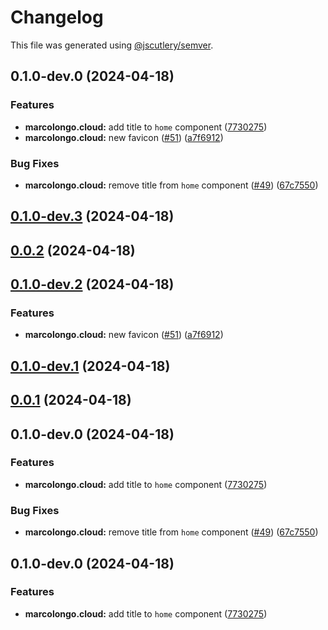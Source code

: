 # Changelog

This file was generated using [@jscutlery/semver](https://github.com/jscutlery/semver).

## 0.1.0-dev.0 (2024-04-18)


### Features

* **marcolongo.cloud:** add title to `home` component ([7730275](https://github.com/marcolongol/marcolongo.cloud/commit/773027513d1f521d3cf91087b2f80e5afdb2cad3))
* **marcolongo.cloud:** new favicon ([#51](https://github.com/marcolongol/marcolongo.cloud/issues/51)) ([a7f6912](https://github.com/marcolongol/marcolongo.cloud/commit/a7f69121834c3296c6a8440334811c4bcac452e0))


### Bug Fixes

* **marcolongo.cloud:** remove title from `home` component ([#49](https://github.com/marcolongol/marcolongo.cloud/issues/49)) ([67c7550](https://github.com/marcolongol/marcolongo.cloud/commit/67c7550f1f78d8b15cc7ef6e0342705ba937ca0c))

## [0.1.0-dev.3](https://github.com/marcolongol/marcolongo.cloud/compare/marcolongo.cloud-0.0.2...marcolongo.cloud-0.1.0-dev.3) (2024-04-18)

## [0.0.2](https://github.com/marcolongol/marcolongo.cloud/compare/marcolongo.cloud-0.1.0-dev.2...marcolongo.cloud-0.0.2) (2024-04-18)

## [0.1.0-dev.2](https://github.com/marcolongol/marcolongo.cloud/compare/marcolongo.cloud-0.1.0-dev.1...marcolongo.cloud-0.1.0-dev.2) (2024-04-18)


### Features

* **marcolongo.cloud:** new favicon ([#51](https://github.com/marcolongol/marcolongo.cloud/issues/51)) ([a7f6912](https://github.com/marcolongol/marcolongo.cloud/commit/a7f69121834c3296c6a8440334811c4bcac452e0))

## [0.1.0-dev.1](https://github.com/marcolongol/marcolongo.cloud/compare/marcolongo.cloud-0.0.1...marcolongo.cloud-0.1.0-dev.1) (2024-04-18)

## [0.0.1](https://github.com/marcolongol/marcolongo.cloud/compare/marcolongo.cloud-0.1.0-dev.0...marcolongo.cloud-0.0.1) (2024-04-18)

## 0.1.0-dev.0 (2024-04-18)


### Features

* **marcolongo.cloud:** add title to `home` component ([7730275](https://github.com/marcolongol/marcolongo.cloud/commit/773027513d1f521d3cf91087b2f80e5afdb2cad3))


### Bug Fixes

* **marcolongo.cloud:** remove title from `home` component ([#49](https://github.com/marcolongol/marcolongo.cloud/issues/49)) ([67c7550](https://github.com/marcolongol/marcolongo.cloud/commit/67c7550f1f78d8b15cc7ef6e0342705ba937ca0c))

## 0.1.0-dev.0 (2024-04-18)


### Features

* **marcolongo.cloud:** add title to `home` component ([7730275](https://github.com/marcolongol/marcolongo.cloud/commit/773027513d1f521d3cf91087b2f80e5afdb2cad3))
